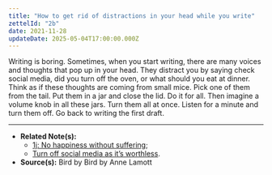 ```yaml
---
title: "How to get rid of distractions in your head while you write"
zettelId: "2b"
date: 2021-11-28
updateDate: 2025-05-04T17:00:00.000Z
---
```


Writing is boring. Sometimes, when you start writing, there are many voices and thoughts that pop up in your head. They distract you by saying check social media, did you turn off the oven, or what should you eat at dinner. Think as if these thoughts are coming from small mice. Pick one of them from the tail. Put them in a jar and close the lid. Do it for all. Then imagine a volume knob in all these jars. Turn them all at once. Listen for a minute and turn them off. Go back to writing the first draft.

---

- **Related Note(s):**
  - [1j: No happiness without suffering](/notes/1j/);
  - [Turn off social media as it’s worthless](/notes/91/).
- **Source(s):** Bird by Bird by Anne Lamott
